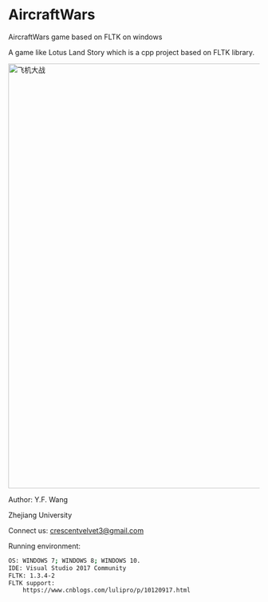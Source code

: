 # AircraftWars
AircraftWars game based on FLTK on windows

A game like Lotus Land Story which is a cpp project based on FLTK library.

<img width=850 src="https://img-blog.csdnimg.cn/20200706234653952.png" alt="飞机大战"/>

Author: Y.F. Wang

Zhejiang University

Connect us: crescentvelvet3@gmail.com

Running environment:
```sh
OS: WINDOWS 7; WINDOWS 8; WINDOWS 10.
IDE: Visual Studio 2017 Community
FLTK: 1.3.4-2
FLTK support:
    https://www.cnblogs.com/lulipro/p/10120917.html
```
